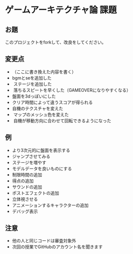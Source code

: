 # ゲームアーキテクチャ論 課題

## お題

このプロジェクトをforkして、改良をしてください。

## 変更点

- （ここに書き換えた内容を書く）
-  bgmとseを追加した
-  ステージを追加した
-  落ちるスピートを早くした（GAMEOVERになりやすくなる）
-  盤面を3dっぽいにした
-  クリア時間によって違うスコアが得られる
-  自機のテクスチャを変えた
-  マップのメッシュ色を変えた
-  自機が移動方向に合わせて回転できるようになった

## 例

- より3次元的に盤面を表示する
- ジャンプさせてみる
- ステージを増やす
- モデルデータを良いものにする
- 制限時間の追加
- 得点の追加
- サウンドの追加
- ポストエフェクトの追加
- 立体視させる
- アニメーションするキャラクターの追加
- デバッグ表示

## 注意

- 他の人と同じコードは審査対象外
- 次回の授業でGitHubのアカウント名を聞きます
